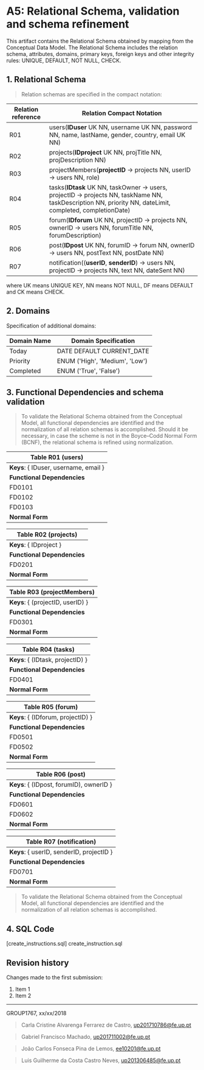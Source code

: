 # A5: Relational Schema, validation and schema refinement
 
 This artifact contains the Relational Schema obtained by mapping from the Conceptual Data Model. The Relational Schema includes the relation schema, attributes, domains, primary keys, foreign keys and other integrity rules: UNIQUE, DEFAULT, NOT NULL, CHECK. 
 
## 1. Relational Schema
 
> Relation schemas are specified in the compact notation:
 
| Relation reference | Relation Compact Notation                                            |
| ------------------ | -------------------------------------------------------------------- |
| R01                | users(__IDuser__ UK NN, username UK NN, password NN, name, lastName, gender, country, email UK NN)                                         |
| R02                | projects(__IDproject__ UK NN, projTitle NN, projDescription NN)           |
| R03                | projectMembers(__projectID__ → projects NN, userID → users NN, role)                       |
| R04                | tasks(__IDtask__ UK NN, taskOwner → users, projectID → projects NN, taskName NN, taskDescription NN, priority NN, dateLimit, completed, completionDate) |
| R05                | forum(__IDforum__ UK NN, projectID → projects NN, ownerID → users NN, forumTitle NN, forumDescription)                                |
| R06                | post(__IDpost__ UK NN, forumID → forum NN, ownerID  → users NN, postText NN, postDate NN)                       |
| R07                | notification((__userID__, __senderID__) → users NN, projectID → projects NN, text NN, dateSent NN) |

where UK means UNIQUE KEY, NN means NOT NULL, DF means DEFAULT and CK means CHECK. 
 
## 2. Domains
 
Specification of additional domains:
 
| Domain Name | Domain Specification           |
| ----------- | ------------------------------ |
| Today	      | DATE DEFAULT CURRENT_DATE      |
| Priority    | ENUM ('High', 'Medium', 'Low') |
| Completed   | ENUM ('True', 'False')         |
 
 
## 3. Functional Dependencies and schema validation
 
> To validate the Relational Schema obtained from the Conceptual Model, all functional dependencies are identified and the normalization of all relation schemas is accomplished. Should it be necessary, in case the scheme is not in the Boyce–Codd Normal Form (BCNF), the relational schema is refined using normalization.
 
| **Table R01** (users)                    |
| -------------------------------- |
| **Keys**: { IDuser, username, email }                 |
| **Functional Dependencies**      |
| FD0101          | {IDuser} → {username, password, name, lastName, gender, country, email} |
| FD0102          | {username} → {IDuser, password, name, lastName, gender, country, email} |
| FD0103          | {email} → {IDuser, password, name, lastName, gender, country, username} |
| **Normal Form** | BCNF           |
 
| **Table R02** (projects)                   |
| -------------------------------- |
| **Keys**: { IDproject }                 |
| **Functional Dependencies**      |
| FD0201          | {IDproject} → {projTitle, projDescription} |
| **Normal Form** | BCNF           |
 
| **Table R03** (projectMembers)                            |
| ----------------------------------------- |
| **Keys**: { (projectID, userID) }              |
| **Functional Dependencies**               |
| FD0301          | {(projectID, userID)} → {role} |
| **Normal Form** | BCNF                    |
 
| **Table R04** (tasks)                                   |
| ------------------------------------------------ |
| **Keys**: { (IDtask, projectID) }                         |
| **Functional Dependencies**                      |
| FD0401          | {(IDtask, projectID)} → {taskOwner, taskName, taskDescription, priority, datelimit, completed, completionDate} |
| **Normal Form** | BCNF                           |

| **Table R05** (forum)                     |
| ----------------------------------------- |
| **Keys**: { (IDforum, projectID) }        |
| **Functional Dependencies**               |
| FD0501          | {(IDforum, projectID)} → {ownerID, forumTitle, forumDescription} |
| FD0502          | { ownerID } → {IDforum, projectID, forumTitle, forumDescription} |
| **Normal Form** | BCNF                    |

| **Table R06** (post)                      |
| ----------------------------------------- |
| **Keys**: { (IDpost, forumID), ownerID }  |
| **Functional Dependencies**               |
| FD0601          | {(IDpost, forumID)} → {ownerID, postText, postDate} |
| FD0602          | { onwerID } → {IDpost, forumID, postText, postDate} |
| **Normal Form** | BCNF                    |

| **Table R07** (notification)              |
| ----------------------------------------- |
| **Keys**: { userID, senderID, projectID } |
| **Functional Dependencies**               |
| FD0701          | {(userID, senderID, projectID)} → {text, dateSent} |
| **Normal Form** | BCNF                    |
 
> To validate the Relational Schema obtained from the Conceptual Model, all functional dependencies are identified and the normalization of all relation schemas is accomplished. 
 
## 4. SQL Code

 [create_instructions.sql] create_instruction.sql

 
## Revision history
 
Changes made to the first submission:
1. Item 1
1. Item 2
 
***
 
GROUP1767, xx/xx/2018
 
> Carla Cristine Alvarenga Ferrarez de Castro, up201710786@fe.up.pt

> Gabriel Francisco Machado, up201711002@fe.up.pt

> João Carlos Fonseca Pina de Lemos, ee10201@fe.up.pt

> Luis Guilherme da Costa Castro Neves, up201306485@fe.up.pt
